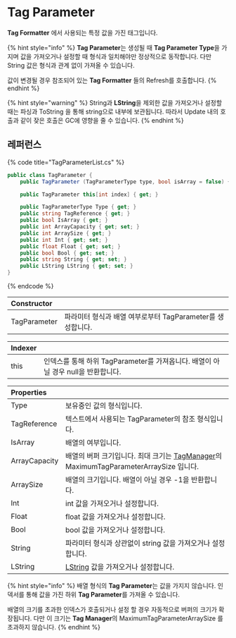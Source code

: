 # Tag Parameter

**Tag Formatter** 에서 사용되는 특정 값을 가진 태그입니다. 

{% hint style="info" %}
**Tag Parameter**는 생성될 때 **Tag Parameter Type**을 가지며 값을 가져오거나 설정할 때 형식과 일치해야만 정상적으로 동작합니다. 다만 String 값은 형식과 관계 없이 가져올 수 있습니다. 

값이 변경될 경우 참조되어 있는 **Tag Formatter** 들의 Refresh를 호출합니다.
{% endhint %}

{% hint style="warning" %}
String과 **LString**을 제외한 값을 가져오거나 설정할 때는 파싱과 ToString 을 통해 string으로 내부에 보관됩니다. 따라서 Update 내의 호출과 같이 잦은 호출은 GC에 영향을 줄 수 있습니다.
{% endhint %}

## 레퍼런스

{% code title="TagParameterList.cs" %}
```csharp
public class TagParameter {
    public TagParameter (TagParameterType type, bool isArray = false) { }

    public TagParameter this[int index] { get; }

    public TagParameterType Type { get; }
    public string TagReference { get; }
    public bool IsArray { get; }
    public int ArrayCapacity { get; set; }
    public int ArraySize { get; }  
    public int Int { get; set; }
    public float Float { get; set; }
    public bool Bool { get; set; }
    public string String { get; set; }
    public LString LString { get; set; }
}
```
{% endcode %}

| Constructor |  |
| :--- | :--- |
| TagParameter | 파라미터 형식과 배열 여부로부터 TagParameter를 생성합니다. |

| Indexer |  |
| :--- | :--- |
| this | 인덱스를 통해 하위 TagParameter를 가져옵니다. 배열이 아닐 경우 null을 반환합니다. |

| Properties |  |
| :--- | :--- |
| Type | 보유중인 값의 형식입니다. |
| TagReference | 텍스트에서 사용되는 TagParameter의 참조 형식입니다. |
| IsArray | 배열의 여부입니다. |
| ArrayCapacity | 배열의 버퍼 크기입니다. 최대 크기는 [TagManager](../tag-manager/)의 MaximumTagParameterArraySize 입니다. |
| ArraySize | 배열의 크기입니다. 배열이 아닐 경우 -1을 반환합니다. |
| Int | int 값을 가져오거나 설정합니다. |
| Float | float 값을 가져오거나 설정합니다. |
| Bool | bool 값을 가져오거나 설정합니다. |
| String | 파라미터 형식과 상관없이 string 값을 가져오거나 설정합니다. |
| LString | [LString](../../lvalue/lvalue-type.md) 값을 가져오거나 설정합니다. |

{% hint style="info" %}
배열 형식의 **Tag Parameter**는 값을 가지지 않습니다. 인덱서를 통해 값을 가진 하위 **Tag Parameter**를 가져올 수 있습니다.

배열의 크기를 초과한 인덱스가 호출되거나 설정 할 경우 자동적으로 버퍼의 크기가 확장됩니다. 다만 이 크기는 **Tag Manager**의 MaximumTagParameterArraySize 를 초과하지 않습니다.
{% endhint %}

